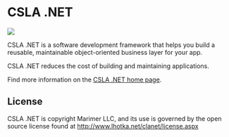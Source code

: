 CSLA .NET
====
![](https://raw.github.com/MarimerLLC/csla/master/Support/Logos/csla%20win8_mid.png)

CSLA .NET is a software development framework that helps you build a reusable, maintainable object-oriented business layer for your app.

CSLA .NET reduces the cost of building and maintaining applications. 

Find more information on the [CSLA .NET home page](http://www.cslanet.com).

License
-------
CSLA .NET is copyright Marimer LLC, and its use is governed by the open source license found at http://www.lhotka.net/clanet/license.aspx
